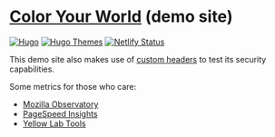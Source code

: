 # [Color Your World](https://gitlab.com/rmaguiar/hugo-theme-color-your-world) (demo site)

[![Hugo](https://img.shields.io/badge/Hugo-%5E0.73.0-ff4088?logo=hugo)](https://gohugo.io/)
[![Hugo Themes](https://badgen.net/badge/Hugo%20Themes/Color%20Your%20World?color=1dbc91)](https://themes.gohugo.io/hugo-theme-color-your-world/)
[![Netlify Status](https://api.netlify.com/api/v1/badges/fcc6d88f-4913-4716-be24-1888c3acaa03/deploy-status)](https://app.netlify.com/sites/color-your-world-demo/deploys)

This demo site also makes use of [custom headers](https://docs.netlify.com/routing/headers/) to test its security capabilities.

Some metrics for those who care:

* [Mozilla Observatory](https://observatory.mozilla.org/analyze/color-your-world-demo.netlify.app)
* [PageSpeed Insights](https://developers.google.com/speed/pagespeed/insights/?url=https%3A%2F%2Fcolor-your-world-demo.netlify.app%2F)
* [Yellow Lab Tools](https://yellowlab.tools/result/ght3sa9o5t)
